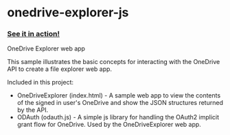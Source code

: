 # onedrive-explorer-js
### [See it in action!](https://onedrive.github.io/odx)

OneDrive Explorer web app

This sample illustrates the basic concepts for interacting with the OneDrive API to create a file explorer web app.

Included in this project:

* OneDriveExplorer (index.html) - A sample web app to view the contents of the signed in user's OneDrive and show the JSON structures returned by the API.
* ODAuth (odauth.js) - A simple js library for handling the OAuth2 implicit grant flow for OneDrive. Used by the OneDriveExplorer web app.
